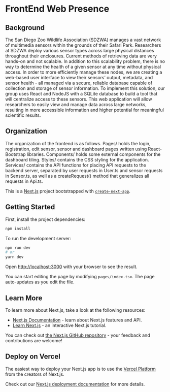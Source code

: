 # FrontEnd Web Presence
## Background
The San Diego Zoo Wildlife Association (SDZWA) manages a vast network of multimedia sensors within the grounds of their
Safari Park. Researchers at SDZWA deploy various sensor types across large physical distances throughout their enclosures.
Current methods of retrieving data are very hands-on and not scalable. In addition to this scalability problem, there is no
way to determine the health of a given sensor at any time without physical access. In order to more efficiently manage these
nodes, we are creating a web-based user interface to view their sensors’ output, metadata, and sensor health - all managed via
a secure, reliable database capable of collection and storage of sensor information. To implement this solution, our group uses
React and NodeJS with a SQLite database to build a tool that will centralize access to these sensors. This web application will
allow researchers to easily view and manage data across large networks, resulting in more accessible information and higher
potential for meaningful scientific results.

## Organization

The organization of the frontend is as follows. Pages/ holds the login, registration, edit sensor, sensor and dashboard pages written using React-Bootstrap libraries. Components/ holds some external components for the dashboard tiling. Styles/ contains the CSS styling for the application. Services/ contains the API functions for placing API requests to the backend server, separated by user requests in User.ts and sensor requests in Sensor.ts, as well as a createRequest() method that generalizes all requests in Api.ts. 

This is a [Next.js](https://nextjs.org/) project bootstrapped with [`create-next-app`](https://github.com/vercel/next.js/tree/canary/packages/create-next-app).

## Getting Started

First, install the project dependencies:

```bash
npm install
```
To run the development server:

```bash
npm run dev
# or
yarn dev
```

Open [http://localhost:3000](http://localhost:3000) with your browser to see the result.

You can start editing the page by modifying `pages/index.tsx`. The page auto-updates as you edit the file.


## Learn More

To learn more about Next.js, take a look at the following resources:

- [Next.js Documentation](https://nextjs.org/docs) - learn about Next.js features and API.
- [Learn Next.js](https://nextjs.org/learn) - an interactive Next.js tutorial.

You can check out [the Next.js GitHub repository](https://github.com/vercel/next.js/) - your feedback and contributions are welcome!

## Deploy on Vercel

The easiest way to deploy your Next.js app is to use the [Vercel Platform](https://vercel.com/new?utm_medium=default-template&filter=next.js&utm_source=create-next-app&utm_campaign=create-next-app-readme) from the creators of Next.js.

Check out our [Next.js deployment documentation](https://nextjs.org/docs/deployment) for more details.
